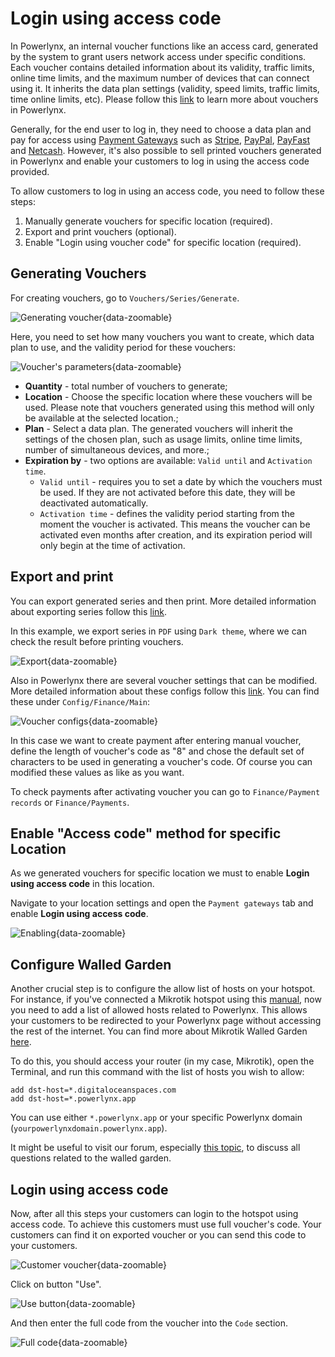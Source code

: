 # Login using access code

In Powerlynx, an internal voucher functions like an access card, generated by the system to grant users network access under specific conditions. Each voucher contains detailed information about its validity, traffic limits, online time limits, and the maximum number of devices that can connect using it. It inherits the data plan settings (validity, speed limits, traffic limits, time online limits, etc). Please follow this [link](https://docs.powerlynx.app/system/vouchers.html) to learn more about vouchers in Powerlynx. 

Generally, for the end user to log in, they need to choose a data plan and pay for access using [Payment Gateways](https://docs.powerlynx.app/finance/main.html) such as [Stripe](https://docs.powerlynx.app/finance/stripe.html), [PayPal](https://docs.powerlynx.app/finance/paypal.html), [PayFast](https://docs.powerlynx.app/finance/payfast.html) and [Netcash](https://docs.powerlynx.app/finance/netcash.html). However, it's also possible to sell printed vouchers generated in Powerlynx and enable your customers to log in using the access code provided.

To allow customers to log in using an access code, you need to follow these steps:

  1. Manually generate vouchers for specific location (required).
  2. Export and print vouchers (optional).
  3. Enable "Login using voucher code" for specific location (required).

## Generating Vouchers

For creating vouchers, go to `Vouchers/Series/Generate`. 

![Generating voucher](images/generating_voucher_serie.png){data-zoomable}

Here, you need to set how many vouchers you want to create, which data plan to use, and the validity period for these vouchers:

![Voucher's parameters](images/serie_parameters.png){data-zoomable}

* **Quantity**        - total number of vouchers to generate;
* **Location**        - Choose the specific location where these vouchers will be used. Please note that vouchers generated using this method will only be available at the selected location.; 
* **Plan**            - Select a data plan. The generated vouchers will inherit the settings of the chosen plan, such as usage limits, online time limits, number of simultaneous devices, and more.; 
* **Expiration by**   - two options are available: `Valid until` and `Activation time`. 
  * `Valid until` - requires you to set a date by which the vouchers must be used. If they are not activated before this date, they will be deactivated automatically. 
  * `Activation time` - defines the validity period starting from the moment the voucher is activated. This means the voucher can be activated even months after creation, and its expiration period will only begin at the time of activation.

## Export and print

You can export generated series and then print. More detailed information about exporting series follow this [link](https://docs.powerlynx.app/system/vouchers.html#vouchers-export).

In this example, we export series in `PDF` using `Dark theme`, where we can check the result before printing vouchers.

![Export](images/export.jpg){data-zoomable}

Also in Powerlynx there are several voucher settings that can be modified. More detailed information about these configs follow this [link](https://docs.powerlynx.app/system/vouchers.html#voucher-settings). You can find these under `Config/Finance/Main`:

![Voucher configs](images/voucher_config.jpg){data-zoomable}

In this case we want to create payment after entering manual voucher, define the length of voucher's code as "8" and chose the default set of characters to be used in generating a voucher's code. Of course you can modified these values as like as you want. 

To check payments after activating voucher you can go to `Finance/Payment records` or `Finance/Payments`.

## Enable "Access code" method for specific Location

As we generated vouchers for specific location we must to enable **Login using access code** in this location.

Navigate to your location settings and open the `Payment gateways` tab and enable **Login using access code**.

![Enabling](images/enable_access_code_feature.png){data-zoomable}

## Configure Walled Garden

Another crucial step is to configure the allow list of hosts on your hotspot. For instance, if you've connected a Mikrotik hotspot using this [manual](https://docs.powerlynx.app/networking/mikrotik.html), now you need to add a list of allowed hosts related to Powerlynx. This allows your customers to be redirected to your Powerlynx page without accessing the rest of the internet. You can find more about Mikrotik Walled Garden [here](https://wiki.mikrotik.com/wiki/Manual:IP/Hotspot/Walled_Garden).

To do this, you should access your router (in my case, Mikrotik), open the Terminal, and run this command with the list of hosts you wish to allow:

```
add dst-host=*.digitaloceanspaces.com
add dst-host=*.powerlynx.app
```

You can use either `*.powerlynx.app` or your specific Powerlynx domain (`yourpowerlynxdomain.powerlynx.app`).

It might be useful to visit our forum, especially [this topic](https://forum.powerlynx.app/t/mikrotik-walled-garden/19), to discuss all questions related to the walled garden.

## Login using access code

Now, after all this steps your customers can login to the hotspot using access code. To achieve this customers must use full voucher's code. Your customers can find it on exported voucher or you can send this code to your customers.

![Customer voucher](images/customer_voucher.jpg){data-zoomable}

Click on button "Use".

![Use button](images/use_access_code_sp.png){data-zoomable}

And then enter the full code from the voucher into the `Code` section.

![Full code](images/use_access_code_sp2.png){data-zoomable}